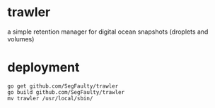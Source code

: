 # trawler
a simple retention manager for digital ocean snapshots (droplets and volumes)


# deployment

	go get github.com/SegFaulty/trawler
	go build github.com/SegFaulty/trawler
	mv trawler /usr/local/sbin/
